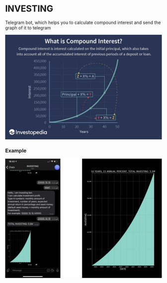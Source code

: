 # INVESTING

Telegram bot, which helps you to calculate compound interest and send the graph of it to telegram

![explanation](explanation.jpg)



### Example

![example](example.jpg)
